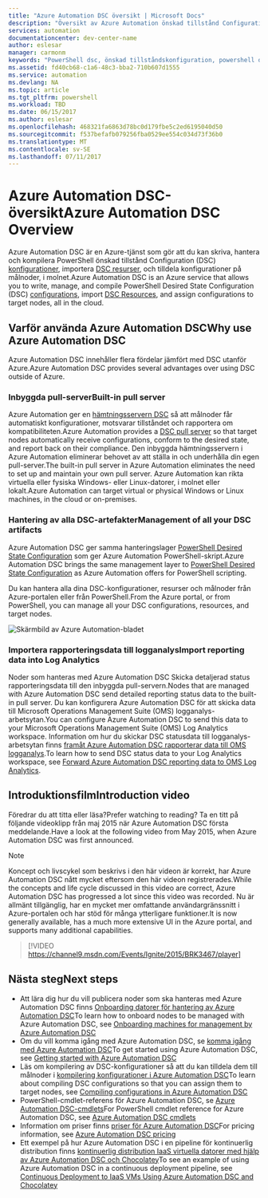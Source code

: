 ```yaml
---
title: "Azure Automation DSC översikt | Microsoft Docs"
description: "Översikt av Azure Automation önskad tillstånd Configuration (DSC), dess villkoren och kända problem"
services: automation
documentationcenter: dev-center-name
author: eslesar
manager: carmonm
keywords: "PowerShell dsc, önskad tillståndskonfiguration, powershell dsc azure"
ms.assetid: fd40cb68-c1a6-48c3-bba2-710b607d1555
ms.service: automation
ms.devlang: NA
ms.topic: article
ms.tgt_pltfrm: powershell
ms.workload: TBD
ms.date: 06/15/2017
ms.author: eslesar
ms.openlocfilehash: 468321fa6863d78bc0d179fbe5c2ed6195040d50
ms.sourcegitcommit: f537befafb079256fba0529ee554c034d73f36b0
ms.translationtype: MT
ms.contentlocale: sv-SE
ms.lasthandoff: 07/11/2017
---
```

# <a name="azure-automation-dsc-overview"></a><span data-ttu-id="5ed4d-104">Azure Automation DSC-översikt</span><span class="sxs-lookup"><span data-stu-id="5ed4d-104">Azure Automation DSC Overview</span></span>

<span data-ttu-id="5ed4d-105">Azure Automation DSC är en Azure-tjänst som gör att du kan skriva, hantera och kompilera PowerShell önskad tillstånd Configuration (DSC) [konfigurationer](https://msdn.microsoft.com/powershell/dsc/configurations), importera [DSC resurser](https://msdn.microsoft.com/powershell/dsc/resources), och tilldela konfigurationer på målnoder, i molnet.</span><span class="sxs-lookup"><span data-stu-id="5ed4d-105">Azure Automation DSC is an Azure service that allows you to write, manage, and compile PowerShell Desired State Configuration (DSC) [configurations](https://msdn.microsoft.com/powershell/dsc/configurations), import [DSC Resources](https://msdn.microsoft.com/powershell/dsc/resources), and assign configurations to target nodes, all in the cloud.</span></span>

## <a name="why-use-azure-automation-dsc"></a><span data-ttu-id="5ed4d-106">Varför använda Azure Automation DSC</span><span class="sxs-lookup"><span data-stu-id="5ed4d-106">Why use Azure Automation DSC</span></span>

<span data-ttu-id="5ed4d-107">Azure Automation DSC innehåller flera fördelar jämfört med DSC utanför Azure.</span><span class="sxs-lookup"><span data-stu-id="5ed4d-107">Azure Automation DSC provides several advantages over using DSC outside of Azure.</span></span>

### <a name="built-in-pull-server"></a><span data-ttu-id="5ed4d-108">Inbyggda pull-server</span><span class="sxs-lookup"><span data-stu-id="5ed4d-108">Built-in pull server</span></span>

<span data-ttu-id="5ed4d-109">Azure Automation ger en [hämtningsservern DSC](https://msdn.microsoft.com/en-us/powershell/dsc/pullserver) så att målnoder får automatiskt konfigurationer, motsvarar tillståndet och rapportera om kompatibiliteten.</span><span class="sxs-lookup"><span data-stu-id="5ed4d-109">Azure Automation provides a [DSC pull server](https://msdn.microsoft.com/en-us/powershell/dsc/pullserver) so that target nodes automatically receive configurations, conform to the desired state, and report back on their compliance.</span></span>
<span data-ttu-id="5ed4d-110">Den inbyggda hämtningsservern i Azure Automation eliminerar behovet av att ställa in och underhålla din egen pull-server.</span><span class="sxs-lookup"><span data-stu-id="5ed4d-110">The built-in pull server in Azure Automation eliminates the need to set up and maintain your own pull server.</span></span>
<span data-ttu-id="5ed4d-111">Azure Automation kan rikta virtuella eller fysiska Windows- eller Linux-datorer, i molnet eller lokalt.</span><span class="sxs-lookup"><span data-stu-id="5ed4d-111">Azure Automation can target virtual or physical Windows or Linux machines, in the cloud or on-premises.</span></span>

### <a name="management-of-all-your-dsc-artifacts"></a><span data-ttu-id="5ed4d-112">Hantering av alla DSC-artefakter</span><span class="sxs-lookup"><span data-stu-id="5ed4d-112">Management of all your DSC artifacts</span></span>

<span data-ttu-id="5ed4d-113">Azure Automation DSC ger samma hanteringslager [PowerShell Desired State Configuration](https://msdn.microsoft.com/powershell/dsc/overview) som ger Azure Automation PowerShell-skript.</span><span class="sxs-lookup"><span data-stu-id="5ed4d-113">Azure Automation DSC brings the same management layer to [PowerShell Desired State Configuration](https://msdn.microsoft.com/powershell/dsc/overview) as Azure Automation offers for PowerShell scripting.</span></span>

<span data-ttu-id="5ed4d-114">Du kan hantera alla dina DSC-konfigurationer, resurser och målnoder från Azure-portalen eller från PowerShell.</span><span class="sxs-lookup"><span data-stu-id="5ed4d-114">From the Azure portal, or from PowerShell, you can manage all your DSC configurations, resources, and target nodes.</span></span>

![Skärmbild av Azure Automation-bladet](./media/automation-dsc-overview/azure-automation-blade.png)

### <a name="import-reporting-data-into-log-analytics"></a><span data-ttu-id="5ed4d-116">Importera rapporteringsdata till logganalys</span><span class="sxs-lookup"><span data-stu-id="5ed4d-116">Import reporting data into Log Analytics</span></span>

<span data-ttu-id="5ed4d-117">Noder som hanteras med Azure Automation DSC Skicka detaljerad status rapporteringsdata till den inbyggda pull-servern.</span><span class="sxs-lookup"><span data-stu-id="5ed4d-117">Nodes that are managed with Azure Automation DSC send detailed reporting status data to the built-in pull server.</span></span>
<span data-ttu-id="5ed4d-118">Du kan konfigurera Azure Automation DSC för att skicka data till Microsoft Operations Management Suite (OMS) logganalys-arbetsytan.</span><span class="sxs-lookup"><span data-stu-id="5ed4d-118">You can configure Azure Automation DSC to send this data to your Microsoft Operations Management Suite (OMS) Log Analytics workspace.</span></span>
<span data-ttu-id="5ed4d-119">Information om hur du skickar DSC statusdata till logganalys-arbetsytan finns [framåt Azure Automation DSC rapporterar data till OMS logganalys](automation-dsc-diagnostics.md).</span><span class="sxs-lookup"><span data-stu-id="5ed4d-119">To learn how to send DSC status data to your Log Analytics workspace, see [Forward Azure Automation DSC reporting data to OMS Log Analytics](automation-dsc-diagnostics.md).</span></span>

## <a name="introduction-video"></a><span data-ttu-id="5ed4d-120">Introduktionsfilm</span><span class="sxs-lookup"><span data-stu-id="5ed4d-120">Introduction video</span></span>

<span data-ttu-id="5ed4d-121">Föredrar du att titta eller läsa?</span><span class="sxs-lookup"><span data-stu-id="5ed4d-121">Prefer watching to reading?</span></span> <span data-ttu-id="5ed4d-122">Ta en titt på följande videoklipp från maj 2015 när Azure Automation DSC första meddelande.</span><span class="sxs-lookup"><span data-stu-id="5ed4d-122">Have a look at the following video from May 2015, when Azure Automation DSC was first announced.</span></span>

>[!NOTE]
><span data-ttu-id="5ed4d-123">Koncept och livscykel som beskrivs i den här videon är korrekt, har Azure Automation DSC nått mycket eftersom den här videon registrerades.</span><span class="sxs-lookup"><span data-stu-id="5ed4d-123">While the concepts and life cycle discussed in this video are correct, Azure Automation DSC has progressed a lot since this video was recorded.</span></span>
><span data-ttu-id="5ed4d-124">Nu är allmänt tillgänglig, har en mycket mer omfattande användargränssnitt i Azure-portalen och har stöd för många ytterligare funktioner.</span><span class="sxs-lookup"><span data-stu-id="5ed4d-124">It is now generally available, has a much more extensive UI in the Azure portal, and supports many additional capabilities.</span></span>

> [!VIDEO https://channel9.msdn.com/Events/Ignite/2015/BRK3467/player]

## <a name="next-steps"></a><span data-ttu-id="5ed4d-125">Nästa steg</span><span class="sxs-lookup"><span data-stu-id="5ed4d-125">Next steps</span></span>

* <span data-ttu-id="5ed4d-126">Att lära dig hur du vill publicera noder som ska hanteras med Azure Automation DSC finns [Onboarding datorer för hantering av Azure Automation DSC](automation-dsc-onboarding.md)</span><span class="sxs-lookup"><span data-stu-id="5ed4d-126">To learn how to onboard nodes to be managed with Azure Automation DSC, see [Onboarding machines for management by Azure Automation DSC](automation-dsc-onboarding.md)</span></span>
* <span data-ttu-id="5ed4d-127">Om du vill komma igång med Azure Automation DSC, se [komma igång med Azure Automation DSC](automation-dsc-getting-started.md)</span><span class="sxs-lookup"><span data-stu-id="5ed4d-127">To get started using Azure Automation DSC, see [Getting started with Azure Automation DSC](automation-dsc-getting-started.md)</span></span>
* <span data-ttu-id="5ed4d-128">Läs om kompilering av DSC-konfigurationer så att du kan tilldela dem till målnoder i [kompilering konfigurationer i Azure Automation DSC](automation-dsc-compile.md)</span><span class="sxs-lookup"><span data-stu-id="5ed4d-128">To learn about compiling DSC configurations so that you can assign them to target nodes, see [Compiling configurations in Azure Automation DSC](automation-dsc-compile.md)</span></span>
* <span data-ttu-id="5ed4d-129">PowerShell-cmdlet-referens för Azure Automation DSC, se [Azure Automation DSC-cmdlets](/powershell/module/azurerm.automation/#automation)</span><span class="sxs-lookup"><span data-stu-id="5ed4d-129">For PowerShell cmdlet reference for Azure Automation DSC, see [Azure Automation DSC cmdlets](/powershell/module/azurerm.automation/#automation)</span></span>
* <span data-ttu-id="5ed4d-130">Information om priser finns [priser för Azure Automation DSC](https://azure.microsoft.com/pricing/details/automation/)</span><span class="sxs-lookup"><span data-stu-id="5ed4d-130">For pricing information, see [Azure Automation DSC pricing](https://azure.microsoft.com/pricing/details/automation/)</span></span>
* <span data-ttu-id="5ed4d-131">Ett exempel på hur Azure Automation DSC i en pipeline för kontinuerlig distribution finns [kontinuerlig distribution IaaS virtuella datorer med hjälp av Azure Automation DSC och Chocolatey](automation-dsc-cd-chocolatey.md)</span><span class="sxs-lookup"><span data-stu-id="5ed4d-131">To see an example of using Azure Automation DSC in a continuous deployment pipeline, see  [Continuous Deployment to IaaS VMs Using Azure Automation DSC and Chocolatey](automation-dsc-cd-chocolatey.md)</span></span>